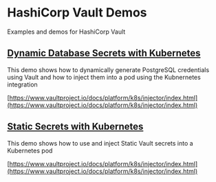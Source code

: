 # HashiCorp Vault Demos

Examples and demos for HashiCorp Vault

## [Dynamic Database Secrets with Kubernetes](./dynamic-secrets-k8s/)

This demo shows how to dynamically generate PostgreSQL credentials using Vault and how to inject them into a pod using the Kubnernetes integration

[https://www.vaultproject.io/docs/platform/k8s/injector/index.html](https://www.vaultproject.io/docs/platform/k8s/injector/index.html)

## [Static Secrets with Kubernetes](./static_secrets/)

This demo shows how to use and inject Static Vault secrets into a Kubernetes pod

[https://www.vaultproject.io/docs/platform/k8s/injector/index.html](https://www.vaultproject.io/docs/platform/k8s/injector/index.html)
